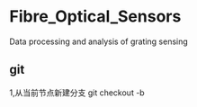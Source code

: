 # Fibre_Optical_Sensors
Data processing and analysis of grating sensing


## git

1,从当前节点新建分支
git checkout -b <branchname>